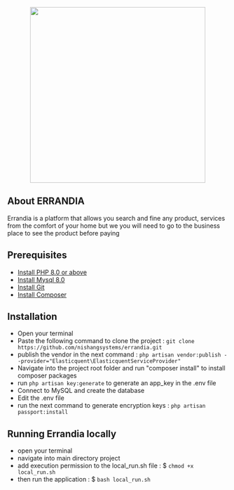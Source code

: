 <p style="text-align: center">
<a href="https://errandia.com/" target="_blank">
<img src="https://errandia.com/public/assets/admin/logo/errandia-logo.png" width="400"></a>
</p>


## About ERRANDIA

Errandia is a platform that allows you search and fine any product, services from the comfort of your home but we you will need to go to the business place to see the product before paying


## Prerequisites

- [Install PHP 8.0 or above](https://linuxhint.com/install-php-8-ubuntu-22-04/)
- [Install Mysql 8.0](https://www.digitalocean.com/community/tutorials/how-to-install-mysql-on-ubuntu-20-04)
- [Install Git](https://git-scm.com/book/en/v2/Getting-Started-Installing-Git)
- [Install Composer](https://www.digitalocean.com/community/tutorials/how-to-install-and-use-composer-on-ubuntu-20-04)

## Installation

- Open your terminal
- Paste the following command to clone the project : `git clone https://github.com/nishangsystems/errandia.git`
- publish the vendor in the next command : `php artisan vendor:publish --provider="Elasticquent\ElasticquentServiceProvider"`
- Navigate into the project root folder and run "composer install" to install composer packages
- run `php artisan key:generate` to generate an app_key in the .env file
- Connect to MySQL and create the database
- Edit the .env file
- run the next command to generate encryption keys : `php artisan passport:install`


## Running  Errandia locally 

 - open your terminal
 - navigate into main directory project 
 - add execution permission to the local_run.sh file :  $ `chmod +x local_run.sh`
 - then run the application : $ `bash local_run.sh`
